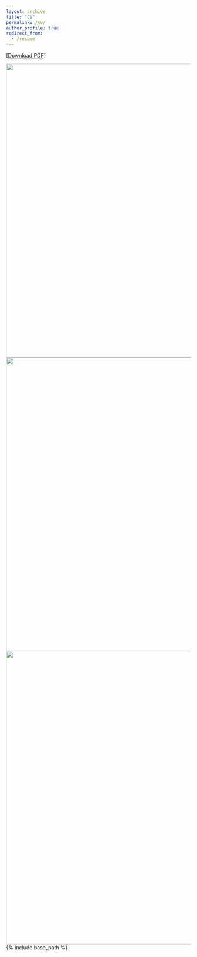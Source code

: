 ```yaml
---
layout: archive
title: "CV"
permalink: /cv/
author_profile: true
redirect_from:
  - /resume
---
```

[[Download PDF](https://yaojieliu.github.io/files/YaojieCV.pdf)]

<p>
<img align="left" src="https://yaojieliu.github.io/files/YaojieCV-1.jpg?raw=true" style="width: 800px;"> 

<img align="left" src="https://yaojieliu.github.io/files/YaojieCV-2.jpg?raw=true" style="width: 800px;"> 

<img align="left" src="https://yaojieliu.github.io/files/YaojieCV-3.jpg?raw=true" style="width: 800px;"> 
</p>
{% include base_path %}
